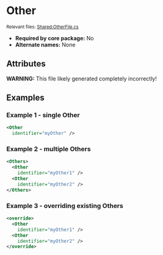 # Other

<sub>Relevant files: [Shared:OtherFile.cs](https://github.com/Regalis11/Barotrauma/blob/master/Barotrauma/BarotraumaShared/SharedSource/ContentManagement/ContentFile/OtherFile.cs)</sub>
- **Required by core package:** No
- **Alternate names:** None

## Attributes


**WARNING:** This file likely generated completely incorrectly!

## Examples

### Example 1 - single Other

```xml
<Other
  identifier="myOther" />
```

### Example 2 - multiple Others

```xml
<Others>
  <Other
    identifier="myOther1" />
  <Other
    identifier="myOther2" />
</Others>
```

### Example 3 - overriding existing Others

```xml
<override>
  <Other
    identifier="myOther1" />
  <Other
    identifier="myOther2" />
</override>
```

